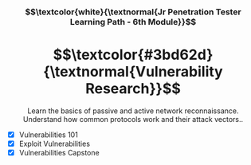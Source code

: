 <h3 align="center"> $$\textcolor{white}{\textnormal{Jr Penetration Tester Learning Path - 6th Module}}$$ </h3>
<h1 align="center"> $$\textcolor{#3bd62d}{\textnormal{Vulnerability Research}}$$ </h1>

<p align="center">Learn the basics of passive and active network reconnaissance. Understand how common protocols work and their attack vectors..</p>

- [x] Vulnerabilities 101
- [x] Exploit Vulnerabilities
- [x] Vulnerabilities Capstone
